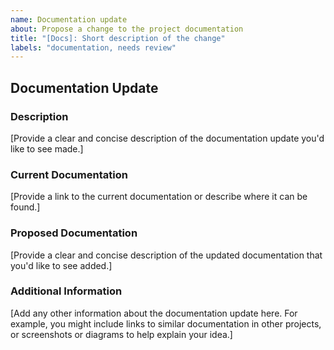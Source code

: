 ```yaml
---
name: Documentation update
about: Propose a change to the project documentation
title: "[Docs]: Short description of the change"
labels: "documentation, needs review"
---
```


## Documentation Update

### Description

[Provide a clear and concise description of the documentation update you'd like to see made.]

### Current Documentation

[Provide a link to the current documentation or describe where it can be found.]

### Proposed Documentation

[Provide a clear and concise description of the updated documentation that you'd like to see added.]

### Additional Information

[Add any other information about the documentation update here. For example, you might include links to similar documentation in other projects, or screenshots or diagrams to help explain your idea.]
